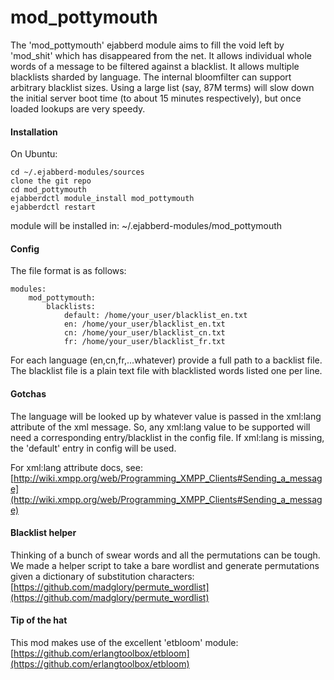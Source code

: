 # mod_pottymouth

The 'mod_pottymouth' ejabberd module aims to fill the void left by 'mod_shit'
which has disappeared from the net. It allows individual whole words of a
message to be filtered against a blacklist. It allows multiple blacklists
sharded by language. The internal bloomfilter can support arbitrary blacklist
sizes. Using a large list (say, 87M terms) will slow down the initial server
boot time (to about 15 minutes respectively), but once loaded lookups are very
speedy.

#### Installation

On Ubuntu:
````
cd ~/.ejabberd-modules/sources
clone the git repo
cd mod_pottymouth
ejabberdctl module_install mod_pottymouth
ejabberdctl restart
````

module will be installed in: ~/.ejabberd-modules/mod_pottymouth

#### Config

The file format is as follows:

````
modules:
    mod_pottymouth:
        blacklists:
            default: /home/your_user/blacklist_en.txt
            en: /home/your_user/blacklist_en.txt
            cn: /home/your_user/blacklist_cn.txt
            fr: /home/your_user/blacklist_fr.txt
````

For each language (en,cn,fr,...whatever) provide a full path to a backlist file.
The blacklist file is a plain text file with blacklisted words listed one per
line.

#### Gotchas

The language will be looked up by whatever value is passed in the xml:lang
attribute of the xml message. So, any xml:lang value to be supported will need
a corresponding entry/blacklist in the config file. If xml:lang is missing,
the 'default' entry in config will be used.

For xml:lang attribute docs, see:
    [http://wiki.xmpp.org/web/Programming_XMPP_Clients#Sending_a_message](http://wiki.xmpp.org/web/Programming_XMPP_Clients#Sending_a_message)

#### Blacklist helper

Thinking of a bunch of swear words and all the permutations can be tough. We made
a helper script to take a bare wordlist and generate permutations given a
dictionary of substitution characters:
  [https://github.com/madglory/permute_wordlist](https://github.com/madglory/permute_wordlist)

#### Tip of the hat

This mod makes use of the excellent 'etbloom' module:
    [https://github.com/erlangtoolbox/etbloom](https://github.com/erlangtoolbox/etbloom)
